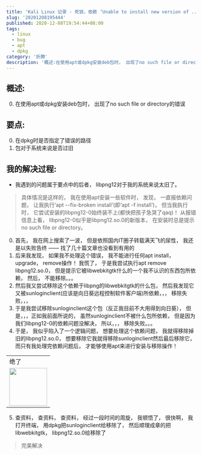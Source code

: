 ```yaml
---
title: 'Kali Linux 记录 - 死锁，依赖 ‘Unable to install new version of ...libpng12.so.0 no such file or directory‘'
slug: '20201208195444'
published: 2020-12-08T19:54:44+08:00
tags:
  - linux
  - bug
  - apt
  - dpkg
category: '折腾'
description: '概述:在使用apt或dpkg安装deb包时， 出现了no such file or directory的错误要点:在dpkg时是否指定了错误的路径包对于系统来说是否过旧我的解决过程:我遇到的问题属于要点中的后者， libpng12对于我的系统来说太旧了。具体情况是这样的， 我在使用apt安装一些软件时， 发现， 一直报依赖问题， 让我执行‘apt --fix-broken install’(即‘apt -f install’)， 但当我执行时， 它尝试安装的libpng12-0始'
---
```


## 概述:

0. 在使用apt或dpkg安装deb包时， 出现了no such file or directory的错误

## 要点:

0. 在dpkg时是否指定了错误的路径
1. 包对于系统来说是否过旧

## 我的解决过程:

- 我遇到的问题属于要点中的后者， libpng12对于我的系统来说太旧了。

> 具体情况是这样的， 我在使用apt安装一些软件时， 发现， 一直报依赖问题， 让我执行‘apt --fix-broken install’(即‘apt -f install’)， 但当我执行时， 它尝试安装的libpng12-0始终装不上(都快把孩子急哭了qaq)！ 从报错信息上看， libpng12-0似乎是libpng12.so.0的新版本， 在安装时总是提示no such file or directory。

0. 首先， 我在网上搜索了一波， 但是依照国内IT圈子转载满天飞的尿性， 我还是以失败告终 —— 找了几十篇文章也没看到有用的
1. 后来我发现， 如果我不处理这个错误， 我不能进行任何apt install， upgrade， remove操作！ 我慌了， 于是我尝试执行apt remove libpng12.so.0， 但是提示它被libwebkitgtk什么的一个我不认识的东西包所依赖， 然后， 不能移除。。。
2. 然后我又尝试移除这个依赖于libpng的libwebkitgtk的什么包， 然后我发现它又被sunloginclient(应该是向日葵远程控制软件客户端)所依赖，，， 移除失败，，，
3. 于是我尝试移除sunloginclient这个包（反正我目前不大用得到向日葵）， 但是，，，正如我前面所说的， 虽然sunloginclient不被什么包所依赖， 但是因为我们libpng12-0的依赖问题没解决， 所以，，， 移除失败。。。
4. 于是， 我似乎陷入了一个逻辑问题， 想要处理这个依赖问题， 我就得移除掉旧的libpng12.so.0， 想要移除它我就得移除sunloginclient然后最后移除它， 而只有我处理完依赖问题后， 才能够使用apt来进行安装与移除操作！

<table align="center"><tr><td>绝了</td></tr><tr><td><img align="center" width="100" height="100" src="https://i0.hdslb.com/bfs/emote/35d62c496d1e4ea9e091243fa812866f5fecc101.png@112w_112h.png"/></td></tr></table>


5. 查资料， 查资料， 查资料， 经过一段时间的周旋， 我顿悟了， 很快啊， 我打开终端， 用dpkg把sunloginclient给移除了， 然后顺理成章的把libwebkitgtk， libpng12.so.0给移除了

> 完美解决
